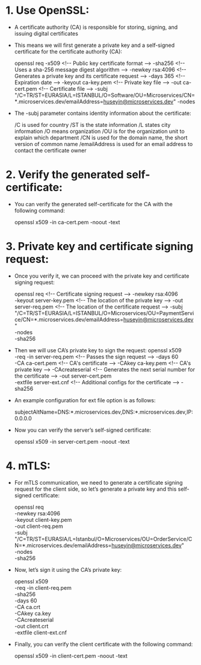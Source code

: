 # 1. Use OpenSSL:

- A certificate authority (CA) is responsible for storing, signing, and issuing digital certificates

- This means we will first generate a private key and a self-signed certificate for the certificate authority (CA):

  openssl req -x509 \<!-- Public key certificate format -->
  -sha256 \<!-- Uses a sha-256 message digest algorithm -->
  -newkey rsa:4096 \<!-- Generates a private key and its certificate request -->
  -days 365 \<!-- Expiration date -->
  -keyout ca-key.pem \<!-- Private key file -->
  -out ca-cert.pem \<!-- Certificate file -->
  -subj "/C=TR/ST=EURASIA/L=ISTANBUL/O=Software/OU=Microservices/CN=\*.microservices.dev/emailAddress=huseyin@microservices.dev"<!-- Adds identity information to certificate -->
  -nodes<!-- "no DES" means the private key will not be encrypted -->

- The -subj parameter contains identity information about the certificate:

  /C is used for country
  /ST is the state information
  /L states city information
  /O means organization
  /OU is for the organization unit to explain which department
  /CN is used for the domain name, the short version of common name
  /emailAddress is used for an email address to contact the certificate owner

# 2. Verify the generated self-certificate:

- You can verify the generated self-certificate for the CA with the following command:

  openssl x509 -in ca-cert.pem -noout -text

# 3. Private key and certificate signing request:

- Once you verify it, we can proceed with the private key and certificate signing request:

  openssl req \<!-- Certificate signing request -->
  -newkey rsa:4096 \
   -keyout server-key.pem \<!-- The location of the private key -->
  -out server-req.pem \<!-- The location of the certificate request -->
  -subj "/C=TR/ST=EURASIA/L=ISTANBUL/O=Microservices/OU=PaymentService/CN=\*.microservices.dev/emailAddress=huseyin@microservices.dev" \
   -nodes \
   -sha256

- Then we will use CA’s private key to sign the request:
  openssl x509 \
   -req -in server-req.pem \<!-- Passes the sign request -->
  -days 60 \
   -CA ca-cert.pem \<!-- CA's certificate -->
  -CAkey ca-key.pem \<!-- CA's private key -->
  -CAcreateserial \<!-- Generates the next serial number for the certificate -->
  -out server-cert.pem \
   -extfile server-ext.cnf \<!-- Additional configs for the certificate -->
  -sha256

- An example configuration for ext file option is as follows:

  subjectAltName=DNS:\*.microservices.dev,DNS:\*.microservices.dev,IP:0.0.0.0

- Now you can verify the server’s self-signed certificate:

  openssl x509 -in server-cert.pem -noout -text

# 4. mTLS:

- For mTLS communication, we need to generate a certificate signing request for the client side, so let’s generate a private key and this self-signed certificate:

  openssl req \
   -newkey rsa:4096 \
   -keyout client-key.pem \
   -out client-req.pem \
   -subj "/C=TR/ST=EURASIA/L=Istanbul/O=Microservices/OU=OrderService/CN=\*.microservices.dev/emailAddress=huseyin@microservices.dev" \
   -nodes \
   -sha256

- Now, let’s sign it using the CA’s private key:

  openssl x509 \
   -req -in client-req.pem \
   -sha256 \
   -days 60 \
   -CA ca.crt \
   -CAkey ca.key \
   -CAcreateserial \
   -out client.crt \
   -extfile client-ext.cnf

- Finally, you can verify the client certificate with the following command:

  openssl x509 -in client-cert.pem -noout -text
